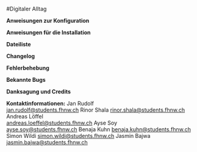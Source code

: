 #Digitaler Alltag

**Anweisungen zur Konfiguration**

**Anweisungen für die Installation**

**Dateiliste**

**Changelog**

**Fehlerbehebung**

**Bekannte Bugs**

**Danksagung und Credits**




**Kontaktinformationen:**
Jan Rudolf	
jan.rudolf@students.fhnw.ch
Rinor Shala	
rinor.shala@students.fhnw.ch	
Andreas Löffel	
andreas.loeffel@students.fhnw.ch
Ayse Soy	
ayse.soy@students.fhnw.ch
Benaja Kuhn	
benaja.kuhn@students.fhnw.ch
Simon Wildi	
simon.wildi@students.fhnw.ch
Jasmin Bajwa
jasmin.bajwa@students.fhnw.ch
